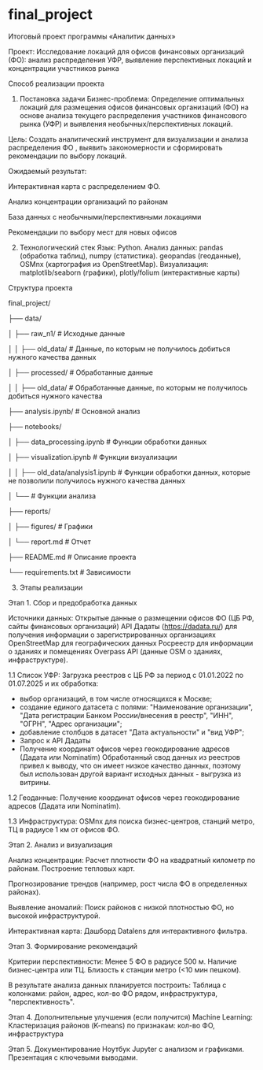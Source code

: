 # final_project
Итоговый проект программы «Аналитик данных»

Проект: Исследование локаций для офисов финансовых организаций (ФО): анализ распределения УФР, выявление перспективных локаций и концентрации участников рынка 

Способ реализации проекта

1. Постановка задачи
Бизнес-проблема: Определение оптимальных локаций для размещения офисов финансовых организаций (ФО) на основе анализа текущего распределения участников финансового рынка (УФР) и выявления необычных/перспективных локаций.

Цель: Создать аналитический инструмент для визуализации и анализа распределения ФО , выявить закономерности и сформировать рекомендации по выбору локаций.

Ожидаемый результат:

Интерактивная карта с распределением ФО.

Анализ концентрации организаций по районам

База данных с необычными/перспективными локациями

Рекомендации по выбору мест для новых офисов

2. Технологический стек
Язык: Python.
Анализ данных:
pandas (обработка таблиц), numpy (статистика).
geopandas (геоданные), OSMnx (картография из OpenStreetMap).
Визуализация:
matplotlib/seaborn (графики), plotly/folium (интерактивные карты)


Структура проекта


final_project/

├── data/                     

│   ├── raw_n1/               # Исходные данные

│   │   ├── old_data/         # Данные, по которым не получилось добиться нужного качества данных

│   ├── processed/            # Обработанные данные

│   │   ├── old_data/         # Обработанные данные, по которым не получилось добиться нужного качества 

├── analysis.ipynb/           # Основной анализ

├── notebooks/

│   ├── data_processing.ipynb    # Функции обработки данных

│   ├── visualization.ipynb      # Функции визуализации

│   │   ├── old_data/analysis1.ipynb   # Функции обработки данных, которые не позволили получилось нужного качества данных

│   └──            # Функции анализа

├── reports/

│   ├── figures/              # Графики

│   └── report.md             # Отчет

├── README.md                 # Описание проекта

└── requirements.txt          # Зависимости


3. Этапы реализации

Этап 1. Сбор и предобработка данных
   
Источники данных:
Открытые данные о размещении офисов ФО (ЦБ РФ, сайты финансовых организаций)
API Дадаты (https://dadata.ru/) для получения информации о зарегистрированных организациях
OpenStreetMap для географических данных
Росреестр для информации о зданиях и помещениях
Overpass API (данные OSM о зданиях, инфраструктуре).

1.1 Список УФР:
Загрузка реестров с ЦБ РФ за период с 01.01.2022 по 01.07.2025 и их обработка:
- выбор организаций, в том числе относящихся к Москве;
- создание единого датасета с полями: "Наименование организации", "Дата регистрации Банком России/внесения в реестр",	"ИНН", "ОГРН", "Адрес организации";
- добавление столбцов в датасет "Дата актуальности" и "вид УФР";
- Запрос к API Дадаты
- Получение координат офисов через геокодирование адресов (Дадата или Nominatim)
  Обработанный свод данных из реестров привел к выводу, что он имеет низкое качество данных, поэтому был использован другой вариант исходных данных - выгрузка из витрины.

1.2 Геоданные:
Получение координат офисов через геокодирование адресов (Дадата или Nominatim).

1.3 Инфраструктура:
OSMnx для поиска бизнес-центров, станций метро, ТЦ в радиусе 1 км от офисов ФО.

Этап 2. Анализ и визуализация

Анализ концентрации:
Расчет плотности ФО на квадратный километр по районам.
Построение тепловых карт.

Прогнозирование трендов (например, рост числа ФО в определенных районах).

Выявление аномалий:
Поиск районов с низкой плотностью ФО, но высокой инфраструктурой.

Интерактивная карта:
Дашборд Datalens для интерактивного фильтра.

Этап 3. Формирование рекомендаций

Критерии перспективности:
Менее 5 ФО в радиусе 500 м.
Наличие бизнес-центра или ТЦ.
Близость к станции метро (<10 мин пешком).

В результате анализа данных планируется построить:
Таблица с колонками: район, адрес, кол-во ФО рядом, инфраструктура, "перспективность".

Этап 4. Дополнительные улучшения (если получится)
Мachine Learning:
Кластеризация районов (K-means) по признакам: кол-во ФО, инфраструктура

Этап 5. Документирование
Ноутбук Jupyter с анализом и графиками.
Презентация с ключевыми выводами.
